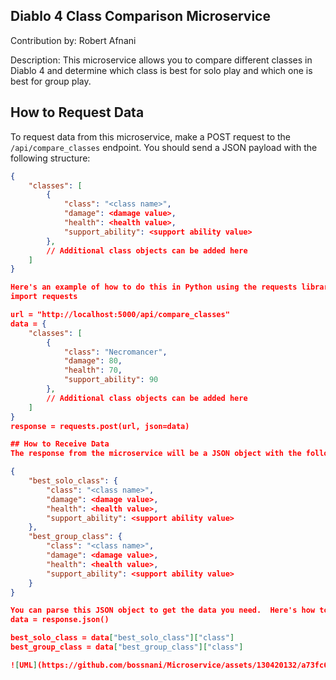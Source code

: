 
## Diablo 4 Class Comparison Microservice
Contribution by: Robert Afnani

Description: This microservice allows you to compare different classes in Diablo 4 and determine which class is best for solo play and which one is best for group play.

## How to Request Data
To request data from this microservice, make a POST request to the `/api/compare_classes` endpoint.  You should send a JSON payload with the following structure:

```json
{
    "classes": [
        {
            "class": "<class name>",
            "damage": <damage value>,
            "health": <health value>,
            "support_ability": <support ability value>
        },
        // Additional class objects can be added here
    ]
}

Here's an example of how to do this in Python using the requests library:
import requests

url = "http://localhost:5000/api/compare_classes"
data = {
    "classes": [
        {
            "class": "Necromancer",
            "damage": 80,
            "health": 70,
            "support_ability": 90
        },
        // Additional class objects can be added here
    ]
}
response = requests.post(url, json=data)

## How to Receive Data
The response from the microservice will be a JSON object with the following structure:

{
    "best_solo_class": {
        "class": "<class name>",
        "damage": <damage value>,
        "health": <health value>,
        "support_ability": <support ability value>
    },
    "best_group_class": {
        "class": "<class name>",
        "damage": <damage value>,
        "health": <health value>,
        "support_ability": <support ability value>
    }
}

You can parse this JSON object to get the data you need.  Here's how to do it in Python:
data = response.json()

best_solo_class = data["best_solo_class"]["class"]
best_group_class = data["best_group_class"]["class"]

![UML](https://github.com/bossnani/Microservice/assets/130420132/a73fc6e2-2192-4255-a467-3ffdd89c3d9e)
